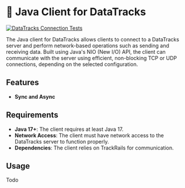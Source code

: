 # 🚂 Java Client for DataTracks

[![DataTracks Connection Tests](https://github.com/data-tracks/JavaTracks/actions/workflows/test.yaml/badge.svg)](https://github.com/data-tracks/JavaTracks/actions/workflows/test.yaml)

The Java client for DataTracks allows clients to connect to a DataTracks server and perform network-based operations such as sending and receiving data. Built using Java's NIO (New I/O) API, the client can communicate with the server using efficient, non-blocking TCP or UDP connections, depending on the selected configuration.

## Features
- **Sync and Async**

## Requirements
- **Java 17+**: The client requires at least Java 17.
- **Network Access**: The client must have network access to the DataTracks server to function properly.
- **Dependencies**: The client relies on TrackRails for communication.

## Usage
Todo
